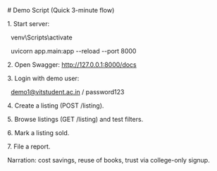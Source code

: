 \# Demo Script (Quick 3-minute flow)



1\. Start server:

&nbsp;  venv\\Scripts\\activate

&nbsp;  uvicorn app.main:app --reload --port 8000



2\. Open Swagger: http://127.0.0.1:8000/docs



3\. Login with demo user:

&nbsp;  demo1@vitstudent.ac.in / password123



4\. Create a listing (POST /listing).

5\. Browse listings (GET /listing) and test filters.

6\. Mark a listing sold.

7\. File a report.



Narration: cost savings, reuse of books, trust via college-only signup.



